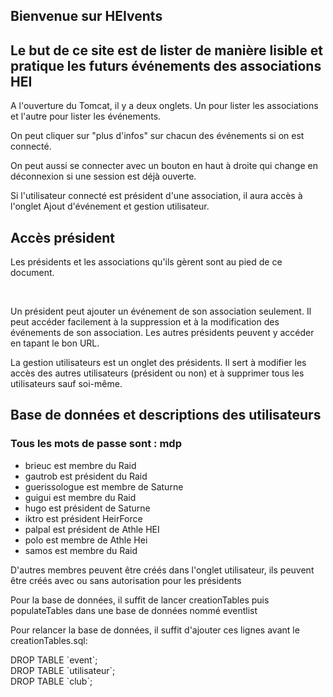 <h2>Bienvenue sur HEIvents</h2>

<h2> Le but de ce site est de lister de manière lisible et pratique les futurs événements des associations HEI </h2>

<p> A l'ouverture du Tomcat, il y a deux onglets. 
Un pour lister les associations et l'autre pour lister les événements.</p>
<p> On peut cliquer sur "plus d'infos" sur chacun des événements si on est connecté.</p>

<p> On peut aussi se connecter avec un bouton en haut à droite qui change en déconnexion si une session est déjà ouverte.</p>
<p> Si l'utilisateur connecté est président d'une association, il aura accès à l'onglet Ajout d'événement et gestion utilisateur.</p>

<h2> Accès président </h2>

<p> Les présidents et les associations qu'ils gèrent sont au pied de ce document.</p>

<br>

<p> Un président peut ajouter un événement de son association seulement. Il peut accéder facilement à la suppression et à la modification des événements de son association. Les autres présidents peuvent y accéder en tapant le bon URL.</p>

<p> La gestion utilisateurs est un onglet des présidents. Il sert à modifier les accès des autres utilisateurs (président ou non) et à supprimer tous les utilisateurs sauf soi-même. </p>

<h2> Base de données et descriptions des utilisateurs </h2>

<h3> Tous les mots de passe sont : mdp</h3>

<ul>
    <li>brieuc est membre du Raid</li>
    <li>gautrob est président du Raid</li>
    <li>guerissologue est membre de Saturne</li>
    <li>guigui est membre du Raid</li>
    <li>hugo est président de Saturne</li>
    <li>iktro est président HeirForce</li>
    <li>palpal est président de Athle HEI</li>
    <li>polo est membre de Athle Hei</li>
    <li>samos est membre du Raid</li>
</ul>
<p> D'autres membres peuvent être créés dans l'onglet utilisateur, ils peuvent être créés avec ou sans autorisation pour les présidents</p>

<p> Pour la base de données, il suffit de lancer creationTables puis populateTables dans une base de données nommé eventlist </p>

<p> Pour relancer la base de données, il suffit d'ajouter ces lignes avant le creationTables.sql: </p>
<p>
DROP TABLE `event`; <br>
DROP TABLE `utilisateur`; <br>
DROP TABLE `club`;
</p>
